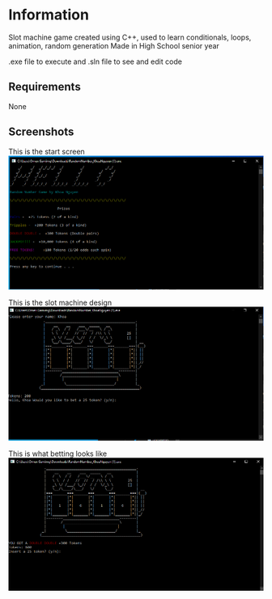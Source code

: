 # Information
Slot machine game created using C++, used to learn conditionals, loops, animation, random generation
Made in High School senior year

.exe file to execute and .sln file to see and edit code

## Requirements
None

## Screenshots
This is the start screen
![alt text](https://github.com/khoawack/Slot-Machine/blob/main/img/Capture.PNG)

This is the slot machine design
![alt text](https://github.com/khoawack/Slot-Machine/blob/main/img/capture%202.PNG)

This is what betting looks like
![alt text](https://github.com/khoawack/Slot-Machine/blob/main/img/capture%203.PNG)
